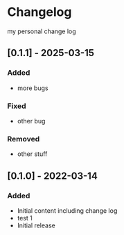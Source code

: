 
# Changelog

my personal change log

## [0.1.1] - 2025-03-15

### Added

- more bugs

### Fixed

- other bug

### Removed

- other stuff

## [0.1.0] - 2022-03-14

### Added

- Initial content including change log
- test 1
- Initial release

